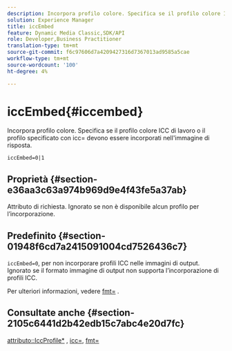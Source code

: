 ```yaml
---
description: Incorpora profilo colore. Specifica se il profilo colore ICC di lavoro o il profilo specificato con icc= devono essere incorporati nell'immagine di risposta.
solution: Experience Manager
title: iccEmbed
feature: Dynamic Media Classic,SDK/API
role: Developer,Business Practitioner
translation-type: tm+mt
source-git-commit: f6c97606d7a4209427316d7367013ad9585a5cae
workflow-type: tm+mt
source-wordcount: '100'
ht-degree: 4%

---
```



# iccEmbed{#iccembed}

Incorpora profilo colore. Specifica se il profilo colore ICC di lavoro o il profilo specificato con icc= devono essere incorporati nell&#39;immagine di risposta.

`iccEmbed=0|1`

## Proprietà {#section-e36aa3c63a974b969d9e4f43fe5a37ab}

Attributo di richiesta. Ignorato se non è disponibile alcun profilo per l’incorporazione.

## Predefinito {#section-01948f6cd7a2415091004cd7526436c7}

`iccEmbed=0`, per non incorporare profili ICC nelle immagini di output. Ignorato se il formato immagine di output non supporta l’incorporazione di profili ICC.

Per ulteriori informazioni, vedere [fmt=](../../../../../is-api/http-ref/image-serving-api-ref/c-http-protocol-reference/c-command-reference/r-is-http-fmt.md#reference-cdf10043423b45ba9fe15157fb3ae37a) .

## Consultate anche {#section-2105c6441d2b42edb15c7abc4e20d7fc}

[attributo::IccProfile*](../../../../../is-api/image-catalog/image-serving-api-ref/c-image-catalog-reference/c-icc-profile-map-reference/c-icc-profile-map-reference.md#concept-57b9148ce55249cd825cb7ee19ed057c) ,  [icc=](../../../../../is-api/http-ref/image-serving-api-ref/c-http-protocol-reference/c-command-reference/r-icc.md#reference-182b5679e21e4df3b4d330535a5a7517),  [fmt=](../../../../../is-api/http-ref/image-serving-api-ref/c-http-protocol-reference/c-command-reference/r-is-http-fmt.md#reference-cdf10043423b45ba9fe15157fb3ae37a)

